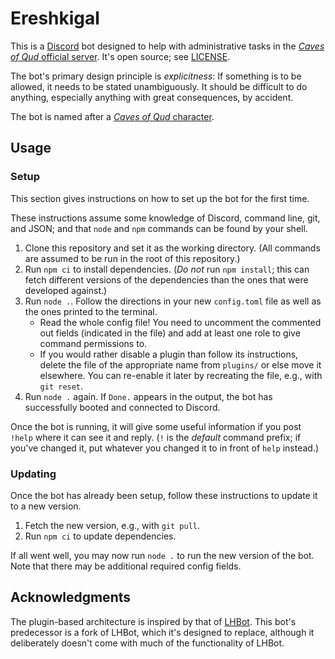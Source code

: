 # Ereshkigal

This is a [Discord](https://discord.com/) bot designed to help with administrative tasks in the [*Caves of Qud* official server](https://discord.gg/cavesofqud). It's open source; see [LICENSE](LICENSE).

The bot's primary design principle is *explicitness*: If something is to be allowed, it needs to be stated unambiguously. It should be difficult to do anything, especially anything with great consequences, by accident.

The bot is named after a [*Caves of Qud* character](https://wiki.cavesofqud.com/wiki/Ereshkigal).

## Usage

### Setup

This section gives instructions on how to set up the bot for the first time.

These instructions assume some knowledge of Discord, command line, git, and JSON; and that `node` and `npm` commands can be found by your shell.

1. Clone this repository and set it as the working directory. (All commands are assumed to be run in the root of this repository.)
2. Run `npm ci` to install dependencies. (*Do not* run `npm install`; this can fetch different versions of the dependencies than the ones that were developed against.)
3. Run `node .`. Follow the directions in your new `config.toml` file as well as the ones printed to the terminal.
    - Read the whole config file! You need to uncomment the commented out fields (indicated in the file) and add at least one role to give command permissions to.
    - If you would rather disable a plugin than follow its instructions, delete the file of the appropriate name from `plugins/` or else move it elsewhere. You can re-enable it later by recreating the file, e.g., with `git reset`.
4. Run `node .` again. If `Done.` appears in the output, the bot has successfully booted and connected to Discord.

Once the bot is running, it will give some useful information if you post `!help` where it can see it and reply. (`!` is the *default* command prefix; if you've changed it, put whatever you changed it to in front of `help` instead.)

### Updating

Once the bot has already been setup, follow these instructions to update it to a new version.

1. Fetch the new version, e.g., with `git pull`.
2. Run `npm ci` to update dependencies.

If all went well, you may now run `node .` to run the new version of the bot. Note that there may be additional required config fields.

## Acknowledgments

The plugin-based architecture is inspired by that of [LHBot](https://github.com/mindset-tk/LHBot). This bot's predecessor is a fork of LHBot, which it's designed to replace, although it deliberately doesn't come with much of the functionality of LHBot.

